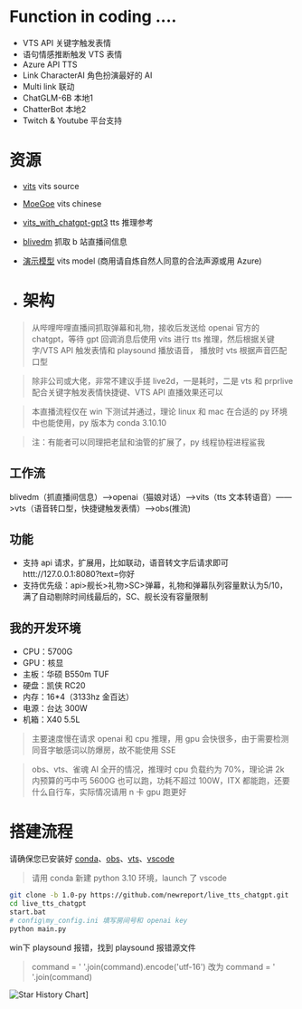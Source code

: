# Function in coding ....
- VTS API 关键字触发表情
- 语句情感推断触发 VTS 表情
- Azure API TTS 
- Link CharacterAI 角色扮演最好的 AI
- Multi link 联动
- ChatGLM-6B 本地1
- ChatterBot 本地2
- Twitch & Youtube 平台支持

# 资源
- [vits](https://github.com/jaywalnut310/vits) vits source
- [MoeGoe](https://github.com/CjangCjengh/MoeGoe.git) vits chinese
- [vits_with_chatgpt-gpt3](https://github.com/Paraworks/vits_with_chatgpt-gpt3) tts 推理参考
- [blivedm](https://github.com/xfgryujk/blivedm/tree/master) 抓取 b 站直播间信息
- [演示模型](https://huggingface.co/newreport/live_tts_default_model/tree/main) vits model (商用请自炼自然人同意的合法声源或用 Azure)

- # 架构
> 从哔哩哔哩直播间抓取弹幕和礼物，接收后发送给 openai 官方的 chatgpt，等待 gpt 回调消息后使用 vits 进行 tts 推理，然后根据关键字/VTS API 触发表情和 playsound 播放语音， 播放时 vts 根据声音匹配口型  

> 除非公司或大佬，非常不建议手搓 live2d，一是耗时，二是 vts 和 prprlive 配合关键字触发表情快捷键、VTS API 直播效果还可以  

>  本直播流程仅在 win 下测试并通过，理论 linux 和 mac 在合适的 py 环境中也能使用，py 版本为 conda 3.10.10

>  注：有能者可以同理把老鼠和油管的扩展了，py 线程协程进程鲨我

## 工作流
blivedm（抓直播间信息）——>openai（猫娘对话）——>vits（tts 文本转语音）——>vts（语音转口型，快捷键触发表情）——>obs(推流)

## 功能
- 支持 api 请求，扩展用，比如联动，语音转文字后请求即可  httt://127.0.0.1:8080?text=你好
- 支持优先级：api>舰长>礼物>SC>弹幕，礼物和弹幕队列容量默认为5/10，满了自动剔除时间线最后的，SC、舰长没有容量限制

## 我的开发环境
- CPU：5700G
- GPU：核显
- 主板：华硕 B550m TUF
- 硬盘：凯侠 RC20
- 内存：16*4（3133hz 金百达）
- 电源：台达 300W
- 机箱：X40 5.5L
  
> 主要速度慢在请求 openai 和 cpu 推理，用 gpu 会快很多，由于需要检测同音字敏感词以防爆房，故不能使用 SSE

> obs、vts、雀魂 AI 全开的情况，推理时 cpu 负载约为 70%，理论讲 2k 内预算的丐中丐 5600G 也可以跑，功耗不超过 100W，ITX 都能跑，还要什么自行车，实际情况请用 n 卡 gpu 跑更好


# 搭建流程
请确保您已安装好 [conda](https://newreport.top/2023-02-27/ubuntu-amd-centos-install-conda/)、[obs](https://obsproject.com/)、[vts](https://denchisoft.com/)、[vscode](https://code.visualstudio.com/)
> 请用 conda 新建 python 3.10 环境，launch 了 vscode
```bash
git clone -b 1.0-py https://github.com/newreport/live_tts_chatgpt.git
cd live_tts_chatgpt
start.bat
# config\my_config.ini 填写房间号和 openai key
python main.py
```
win下 playsound 报错，找到 playsound 报错源文件
> command = ' '.join(command).encode('utf-16')
改为
> command = ' '.join(command)

![Star History Chart](https://api.star-history.com/svg?repos=newreport/live_tts_chatgpt&type=Date)]
